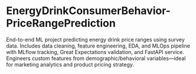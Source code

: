 # EnergyDrinkConsumerBehavior-PriceRangePrediction
End-to-end ML project predicting energy drink price ranges using survey data. Includes data cleaning, feature engineering, EDA, and MLOps pipeline with MLflow tracking, Great Expectations validation, and FastAPI service. Engineers custom features from demographic/behavioral variables—ideal for marketing analytics and product pricing strategy.

